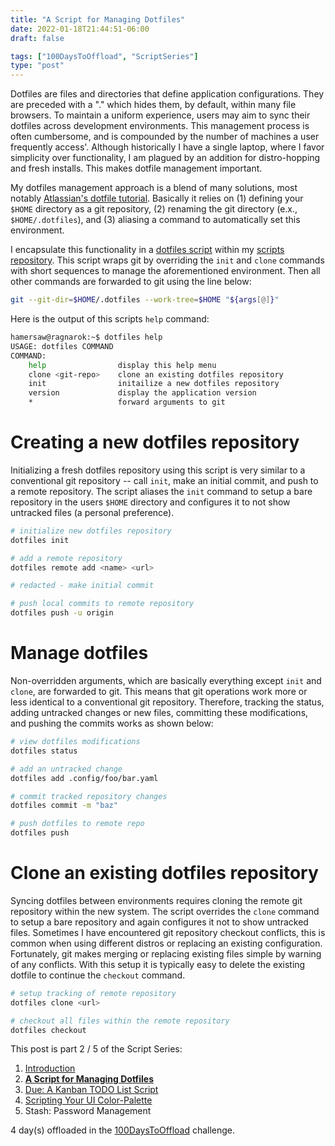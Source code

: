 ```yaml
---
title: "A Script for Managing Dotfiles"
date: 2022-01-18T21:44:51-06:00
draft: false

tags: ["100DaysToOffload", "ScriptSeries"]
type: "post"
---
```


Dotfiles are files and directories that define application configurations. They are preceded with a "." which hides them, by default, within many file browsers. To maintain a uniform experience, users may aim to sync their dotfiles across development environments. This management process is often cumbersome, and is compounded by the number of machines a user frequently access'. Although historically I have a single laptop, where I favor simplicity over functionality, I am plagued by an addition for distro-hopping and fresh installs. This makes dotfile management important.

My dotfiles management approach is a blend of many solutions, most notably [Atlassian's dotfile tutorial](https://www.atlassian.com/git/tutorials/dotfiles). Basically it relies on (1) defining your `$HOME` directory as a git repository, (2) renaming the git directory (e.x., `$HOME/.dotfiles`), and (3) aliasing a command to automatically set this environment.

I encapsulate this functionality in a [dotfiles script](https://github.com/hamersaw/scripts/blob/master/dotfiles) within my [scripts repository](https://github.com/hamersaw/scripts). This script wraps git by overriding the `init` and `clone` commands with short sequences to manage the aforementioned environment. Then all other commands are forwarded to git using the line below:
        
```bash
git --git-dir=$HOME/.dotfiles --work-tree=$HOME "${args[@]}"
```

Here is the output of this scripts `help` command:

```bash
hamersaw@ragnarok:~$ dotfiles help
USAGE: dotfiles COMMAND
COMMAND:
    help                display this help menu
    clone <git-repo>    clone an existing dotfiles repository
    init                initailize a new dotfiles repository
    version             display the application version
    *                   forward arguments to git
```

# Creating a new dotfiles repository
Initializing a fresh dotfiles repository using this script is very similar to a conventional git repository -- call `init`, make an initial commit, and push to a remote repository. The script aliases the `init` command to setup a bare repository in the users `$HOME` directory and configures it to not show untracked files (a personal preference). 

```bash
# initialize new dotfiles repository
dotfiles init

# add a remote repository
dotfiles remote add <name> <url>

# redacted - make initial commit

# push local commits to remote repository
dotfiles push -u origin
```

# Manage dotfiles
Non-overridden arguments, which are basically everything except `init` and `clone`, are forwarded to git. This means that git operations work more or less identical to a conventional git repository. Therefore, tracking the status, adding untracked changes or new files, committing these modifications, and pushing the commits works as shown below:

```bash
# view dotfiles modifications
dotfiles status

# add an untracked change
dotfiles add .config/foo/bar.yaml

# commit tracked repository changes
dotfiles commit -m "baz"

# push dotfiles to remote repo
dotfiles push
```

# Clone an existing dotfiles repository
Syncing dotfiles between environments requires cloning the remote git repository within the new system. The script overrides the `clone` command to setup a bare repository and again configures it not to show untracked files. Sometimes I have encountered git repository checkout conflicts, this is common when using different distros or replacing an existing configuration. Fortunately, git makes merging or replacing existing files simple by warning of any conflicts. With this setup it is typically easy to delete the existing dotfile to continue the `checkout` command.

```bash
# setup tracking of remote repository
dotfiles clone <url>

# checkout all files within the remote repository
dotfiles checkout
```

This post is part 2 / 5 of the Script Series:
1. [Introduction](/posts/2022.01.14-introducing-script-series)
2. [**A Script for Managing Dotfiles**](/posts/2022.01.18-a-script-for-managing-dotfiles)
3. [Due: A Kanban TODO List Script](/posts/2022.01.20-due-a-kanban-todo-list-script)
4. [Scripting Your UI Color-Palette](/posts/2022.03.03-scripting-your-ui-color-palette)
5. Stash: Password Management

4 day(s) offloaded in the [100DaysToOffload](https://100daystooffload.com/) challenge.

